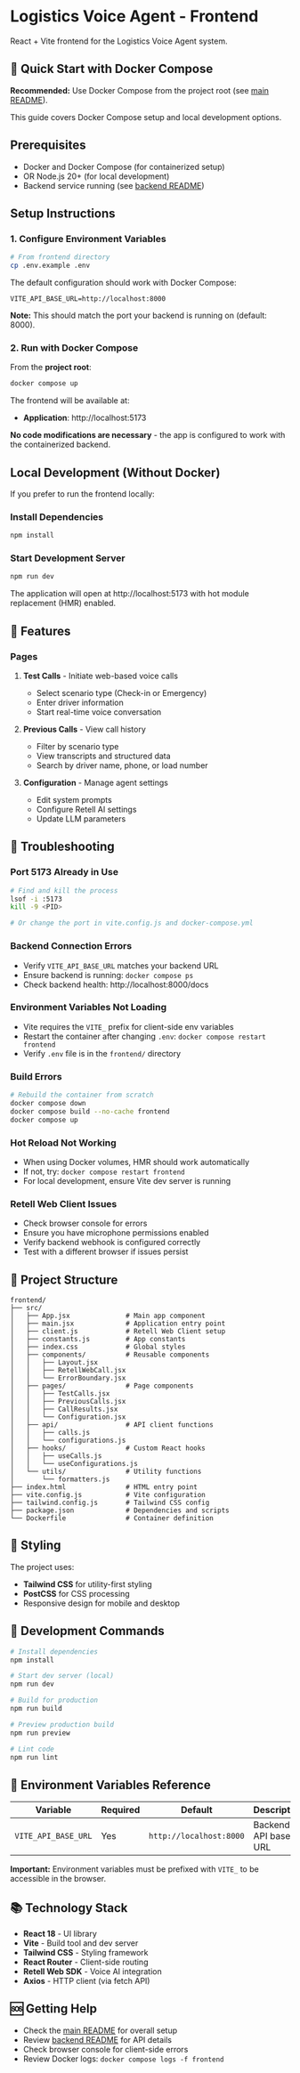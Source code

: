 # Logistics Voice Agent - Frontend

React + Vite frontend for the Logistics Voice Agent system.

## 🚀 Quick Start with Docker Compose

**Recommended:** Use Docker Compose from the project root (see [main README](../README.md)).

This guide covers Docker Compose setup and local development options.

## Prerequisites

- Docker and Docker Compose (for containerized setup)
- OR Node.js 20+ (for local development)
- Backend service running (see [backend README](../backend/README.md))

## Setup Instructions

### 1. Configure Environment Variables

```bash
# From frontend directory
cp .env.example .env
```

The default configuration should work with Docker Compose:

```env
VITE_API_BASE_URL=http://localhost:8000
```

**Note:** This should match the port your backend is running on (default: 8000).

### 2. Run with Docker Compose

From the **project root**:
```bash
docker compose up
```

The frontend will be available at:
- **Application**: http://localhost:5173

**No code modifications are necessary** - the app is configured to work with the containerized backend.

## Local Development (Without Docker)

If you prefer to run the frontend locally:

### Install Dependencies
```bash
npm install
```

### Start Development Server
```bash
npm run dev
```

The application will open at http://localhost:5173 with hot module replacement (HMR) enabled.

## 🎯 Features

### Pages

1. **Test Calls** - Initiate web-based voice calls
   - Select scenario type (Check-in or Emergency)
   - Enter driver information
   - Start real-time voice conversation

2. **Previous Calls** - View call history
   - Filter by scenario type
   - View transcripts and structured data
   - Search by driver name, phone, or load number

3. **Configuration** - Manage agent settings
   - Edit system prompts
   - Configure Retell AI settings
   - Update LLM parameters

## 🔧 Troubleshooting

### Port 5173 Already in Use
```bash
# Find and kill the process
lsof -i :5173
kill -9 <PID>

# Or change the port in vite.config.js and docker-compose.yml
```

### Backend Connection Errors
- Verify `VITE_API_BASE_URL` matches your backend URL
- Ensure backend is running: `docker compose ps`
- Check backend health: http://localhost:8000/docs

### Environment Variables Not Loading
- Vite requires the `VITE_` prefix for client-side env variables
- Restart the container after changing `.env`: `docker compose restart frontend`
- Verify `.env` file is in the `frontend/` directory

### Build Errors
```bash
# Rebuild the container from scratch
docker compose down
docker compose build --no-cache frontend
docker compose up
```

### Hot Reload Not Working
- When using Docker volumes, HMR should work automatically
- If not, try: `docker compose restart frontend`
- For local development, ensure Vite dev server is running

### Retell Web Client Issues
- Check browser console for errors
- Ensure you have microphone permissions enabled
- Verify backend webhook is configured correctly
- Test with a different browser if issues persist

## 📁 Project Structure

```
frontend/
├── src/
│   ├── App.jsx              # Main app component
│   ├── main.jsx             # Application entry point
│   ├── client.js            # Retell Web Client setup
│   ├── constants.js         # App constants
│   ├── index.css            # Global styles
│   ├── components/          # Reusable components
│   │   ├── Layout.jsx
│   │   ├── RetellWebCall.jsx
│   │   └── ErrorBoundary.jsx
│   ├── pages/               # Page components
│   │   ├── TestCalls.jsx
│   │   ├── PreviousCalls.jsx
│   │   ├── CallResults.jsx
│   │   └── Configuration.jsx
│   ├── api/                 # API client functions
│   │   ├── calls.js
│   │   └── configurations.js
│   ├── hooks/               # Custom React hooks
│   │   ├── useCalls.js
│   │   └── useConfigurations.js
│   └── utils/               # Utility functions
│       └── formatters.js
├── index.html               # HTML entry point
├── vite.config.js           # Vite configuration
├── tailwind.config.js       # Tailwind CSS config
├── package.json             # Dependencies and scripts
└── Dockerfile               # Container definition
```

## 🎨 Styling

The project uses:
- **Tailwind CSS** for utility-first styling
- **PostCSS** for CSS processing
- Responsive design for mobile and desktop

## 🧪 Development Commands

```bash
# Install dependencies
npm install

# Start dev server (local)
npm run dev

# Build for production
npm run build

# Preview production build
npm run preview

# Lint code
npm run lint
```

## 📝 Environment Variables Reference

| Variable | Required | Default | Description |
|----------|----------|---------|-------------|
| `VITE_API_BASE_URL` | Yes | `http://localhost:8000` | Backend API base URL |

**Important:** Environment variables must be prefixed with `VITE_` to be accessible in the browser.

## 📚 Technology Stack

- **React 18** - UI library
- **Vite** - Build tool and dev server
- **Tailwind CSS** - Styling framework
- **React Router** - Client-side routing
- **Retell Web SDK** - Voice AI integration
- **Axios** - HTTP client (via fetch API)

## 🆘 Getting Help

- Check the [main README](../README.md) for overall setup
- Review [backend README](../backend/README.md) for API details
- Check browser console for client-side errors
- Review Docker logs: `docker compose logs -f frontend`
